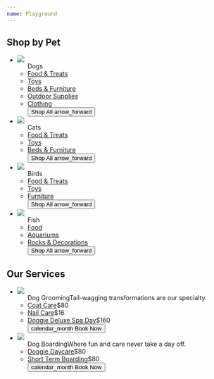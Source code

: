 ```yaml
---
name: Playground
---
```

<!-- raw HTML: start -->
<div>
    <section>
        <h2>Shop by Pet</h2>
        <ul class="shop-pets">
            <li class="card-large card-light" id="sup-dog">
                <div class="card-image"><img src="https://ouch-cdn2.icons8.com/5ccPOQq69UKQcbmXfjvOScfFc9NXKG0Xu6DPNQ8b0f8/rs:fit:368:247/czM6Ly9pY29uczgu/b3VjaC1wcm9kLmFz/c2V0cy9wbmcvMTEw/LzFlODdiYzcyLTBl/OWEtNDFlNS05N2Ey/LTMzYTA4MDQ5MWU1/OC5wbmc.png"></div>
                <ul>
                    Dogs
                    <li><a href="#">Food &amp; Treats</a></li>
                    <li><a href="#">Toys</a></li>
                    <li><a href="#">Beds &amp; Furniture</a></li>
                    <li><a href="#">Outdoor Supplies</a></li>
                    <li><a href="#">Clothing</a></li>
                    <button class="btn-outline-light">Shop All<span class="material-symbols-outlined">
                            arrow_forward
                        </span></button>
                </ul>
            </li>
            <li class="card-large card-dark" id="sup-cat">
                <div class="card-image"><img src="https://ouch-cdn2.icons8.com/RjiKOF2gGKiIVnIMFi0O1a4aU7DoHfhbkXr2JbUYZ3A/rs:fit:368:313/czM6Ly9pY29uczgu/b3VjaC1wcm9kLmFz/c2V0cy9wbmcvMzEy/LzliNDQ3MmVlLWZh/YjMtNDQwNy1iOWVh/LWMwOTdlYWNjNWE3/NS5wbmc.png"></div>
                <ul>Cats
                    <li><a href="#">Food &amp; Treats</a></li>
                    <li><a href="#">Toys</a></li>
                    <li><a href="#">Beds &amp; Furniture</a></li>
                    <button class="btn-outline-dark">Shop All<span class="material-symbols-outlined">
                            arrow_forward
                        </span></button>
                </ul>
            </li>
            <li class="card-large card-dark" id="sup-bird">
                <div class="card-image"><img src="https://ouch-cdn2.icons8.com/DF-XRInvbvWS9fQSpWc_SegC3meXZK8BmE-PjrdrF3Q/rs:fit:368:396/czM6Ly9pY29uczgu/b3VjaC1wcm9kLmFz/c2V0cy9wbmcvNzI3/LzQyYWIyNzliLWJj/ZDgtNGEyMC04MGRi/LTk3MzU4YWFmNTVk/OS5wbmc.png"> </div>
                <ul>Birds
                    <li><a href="#">Food &amp; Treats</a></li>
                    <li><a href="#">Toys</a></li>
                    <li><a href="#">Furniture</a></li>
                    <button class="btn-outline-dark">Shop All<span class="material-symbols-outlined">
                            arrow_forward
                        </span></button>
                </ul>
            </li>
            <li class="card-large card-light" id="sup-fish">
                <div class="card-image"><img src="https://ouch-cdn2.icons8.com/41Pv7w9rcbn7II_gB2vwvVCQRYE5mvpca1ZbsvMujR0/rs:fit:368:368/czM6Ly9pY29uczgu/b3VjaC1wcm9kLmFz/c2V0cy9wbmcvNjE5/LzRlZjE1YTgyLTI3/NjYtNDlkNC1hMGE3/LWY4ZjRmNzhjM2M5/NS5wbmc.png"></div>
                <ul>
                    Fish
                    <li><a href="#">Food</a></li>
                    <li><a href="#">Aquariums</a></li>
                    <li><a href="#">Rocks &amp; Decorations</a></li>
                    <button class="btn-outline-light">Shop All<span class="material-symbols-outlined">
                            arrow_forward
                        </span></button>
                </ul>
            </li>
        </ul>
    </section>
    <section>
        <h2>Our Services</h2>
        <ul class="services">
            <li class="card-large card-dark card-wide" id="serv-groom">
                <div class="card-image"><img src="https://ouch-cdn2.icons8.com/T11rfGmMKgcStJyAFKNgtOfE79cadabx0DVMnvzA9Pk/rs:fit:368:313/czM6Ly9pY29uczgu/b3VjaC1wcm9kLmFz/c2V0cy9wbmcvNDQx/LzFlYWU4MWY3LWQ1/ZjYtNDM2Ny1hZjM5/LWVmNTFmMGM5Njk4/MS5wbmc.png"></div>
                <ul>
                    Dog Grooming<span class="subtitle">Tail-wagging transformations are our specialty.</span>
                    <li><a href="#">Coat Care</a><span>$80</span></li>
                    <li><a href="#">Nail Care</a><span>$16</span></li>
                    <li><a href="#">Doggie Deluxe Spa Day</a><span>$160</span></li>
                    <button class="btn-filled-dark"><span class="material-symbols-outlined">
                            calendar_month
                        </span>Book Now</button>
                </ul>
            </li>
            <li class="card-large card-dark card-wide" id="serv-board">
                <div class="card-image"><img src="https://ouch-cdn2.icons8.com/F5Ea1suZtMYimKDkJr0CJLO_1bju6-bTyT1EuDKEg8s/rs:fit:368:254/czM6Ly9pY29uczgu/b3VjaC1wcm9kLmFz/c2V0cy9wbmcvMjcx/LzVjMzE4NWM0LWZh/NTMtNGQ1OS05ZTM2/LTZjYzBhNGU3ODg0/NC5wbmc.png"></div>
                <ul>
                    Dog Boarding<span class="subtitle">Where fun and care never take a day off.</span>
                    <li><a href="#">Doggie Daycare</a><span>$80</span></li>
                    <li><a href="#">Short Term Boarding</a><span>$80</span></li>
                    <button class="btn-filled-dark"><span class="material-symbols-outlined">
                            calendar_month
                        </span>Book Now</button>
                </ul>
            </li>
        </ul>
    </section>
</div>
<!-- raw HTML: end -->
<design data-layout="unspecified" data-type="youtube" data-video="yw6i1SAHetc">
